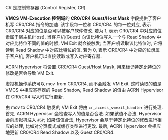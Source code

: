 CR 是控制寄存器 (Control Register, CR).

**VMCS VM-Execution 控制域**的 **CR0/CR4 Guest/Host Mask** 字段提供了客户机写 CR0/CR4 指令的加速. 该字段每一位和 CR0/CR4 的每一位对应, 表示 CR0/CR4 对应的位是否可以被客户软件修改. 若为 1, 表示 CR0/CR4 中对应的位隶属于宿主机(Host), 当客户机(Guest) 向该比特位写入一个与 Read Shadow 中对应比特位不同的值的时候, VM Exit 就会被触发; 当客户机读取该比特位时, 它将读到 Read Shadow 中对应比特位的值. 若为 0, 表示 CR0/CR4 中对应的位隶属于客户机, 客户机可以直接读取或写入对应寄存器.

ACRN Hypervisor 将设置 CR0/CR4 Guest/Host Mask, 用来标记特定比特位的修改是否会导致 VM Exit.

虚拟机操作系统可以 mov from CR0/CR4, 而不会触发 VM Exit. 这时读取的值是 VMCS 中相应寄存器的 Read Shadow, Read Shadow 的值由 ACRN Hypervisor 在 CR0/CR4 写入时进行更新.

由 mov to CR0/CR4 触发的 VM Exit 将由 `cr_access_vmexit_handler` 进行处理. 首先, ACRN Hypervisor 会检查写入的值是否合法. 如果该值不合法, Hypervisor 会向虚拟机注入 `#GP`; 如果该值合法, Hypervisor 会基于特定比特位的修改进行相应的处理, 比如对分页模式或缓存类型进行更改. 最后, ACRN Hypervisor 会相应地更新 CR0/CR4 Read Shadow 以及 Guest CR0/CR4.
